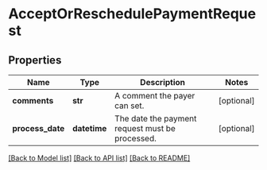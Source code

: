 # AcceptOrReschedulePaymentRequest

## Properties
Name | Type | Description | Notes
------------ | ------------- | ------------- | -------------
**comments** | **str** | A comment the payer can set. | [optional] 
**process_date** | **datetime** | The date the payment request must be processed. | [optional] 

[[Back to Model list]](../README.md#documentation-for-models) [[Back to API list]](../README.md#documentation-for-api-endpoints) [[Back to README]](../README.md)


